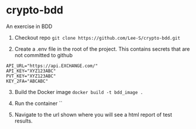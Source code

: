 # crypto-bdd
An exercise in BDD

1. Checkout repo
`git clone https://github.com/Lee-S/crypto-bdd.git`

2. Create a .env file in the root of the project.  This contains secrets that are not committed to github
```
API_URL="https://api.EXCHANGE.com/"
API_KEY="XYZ123ABC"
PVT_KEY="XYZ123ABC"
KEY_2FA="ABCABC"
```

3. Build the Docker image
`docker build -t bdd_image .`

4. Run the container
``

5. Navigate to the url shown where you will see a html report of test results.

